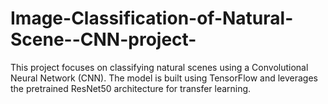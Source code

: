 # Image-Classification-of-Natural-Scene--CNN-project-
This project focuses on classifying natural scenes using a Convolutional Neural Network (CNN). The model is built using TensorFlow and leverages the pretrained ResNet50 architecture for transfer learning.
